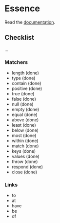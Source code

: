 # Essence

Read the [documentation](http://bound1ess.github.io/essence).

## Checklist

...

### Matchers

- length (done)
- type (done)
- contain (done)
- positive (done)
- true (done)
- false (done)
- null (done)
- empty (done)
- equal (done)
- above (done)
- least (done)
- below (done)
- most (done)
- within (done)
- match (done)
- keys (done)
- values (done)
- throw (done)
- respond (done)
- close (done)

### Links

- to
- at
- have
- be
- of
